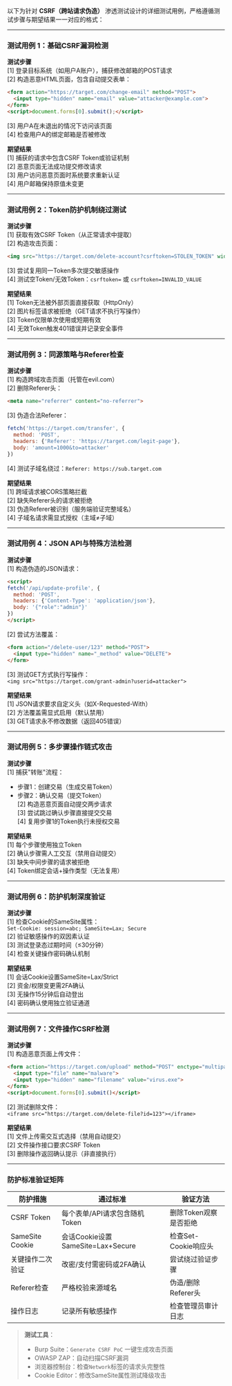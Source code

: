 以下为针对 **CSRF（跨站请求伪造）** 渗透测试设计的详细测试用例，严格遵循测试步骤与期望结果一一对应的格式：

---

### **测试用例 1：基础CSRF漏洞检测**  
**测试步骤**  
[1] 登录目标系统（如用户A账户），捕获修改邮箱的POST请求  
[2] 构造恶意HTML页面，包含自动提交表单：  
```html
<form action="https://target.com/change-email" method="POST">
  <input type="hidden" name="email" value="attacker@example.com">
</form>
<script>document.forms[0].submit();</script>
```
[3] 用户A在未退出的情况下访问该页面  
[4] 检查用户A的绑定邮箱是否被修改  

**期望结果**  
[1] 捕获的请求中包含CSRF Token或验证机制  
[2] 恶意页面无法成功提交修改请求  
[3] 用户访问恶意页面时系统要求重新认证  
[4] 用户邮箱保持原值未变更  

---

### **测试用例 2：Token防护机制绕过测试**  
**测试步骤**  
[1] 获取有效CSRF Token（从正常请求中提取）  
[2] 构造攻击页面：  
```html
<img src="https://target.com/delete-account?csrftoken=STOLEN_TOKEN" width="0" height="0">
```
[3] 尝试复用同一Token多次提交敏感操作  
[4] 测试空Token/无效Token：`csrftoken=` 或 `csrftoken=INVALID_VALUE`  

**期望结果**  
[1] Token无法被外部页面直接获取（HttpOnly）  
[2] 图片标签请求被拒绝（GET请求不执行写操作）  
[3] Token仅限单次使用或短期有效  
[4] 无效Token触发401错误并记录安全事件  

---

### **测试用例 3：同源策略与Referer检查**  
**测试步骤**  
[1] 构造跨域攻击页面（托管在evil.com）  
[2] 删除Referer头：  
```html
<meta name="referrer" content="no-referrer">
```
[3] 伪造合法Referer：  
```javascript
fetch('https://target.com/transfer', {
  method: 'POST',
  headers: {'Referer': 'https://target.com/legit-page'},
  body: 'amount=1000&to=attacker'
})
```
[4] 测试子域名绕过：`Referer: https://sub.target.com`  

**期望结果**  
[1] 跨域请求被CORS策略拦截  
[2] 缺失Referer头的请求被拒绝  
[3] 伪造Referer被识别（服务端验证完整域名）  
[4] 子域名请求需显式授权（主域≠子域）  

---

### **测试用例 4：JSON API与特殊方法检测**  
**测试步骤**  
[1] 构造伪造的JSON请求：  
```html
<script>
fetch('/api/update-profile', {
  method: 'POST',
  headers: {'Content-Type': 'application/json'},
  body: '{"role":"admin"}'
})
</script>
```
[2] 尝试方法覆盖：  
```html
<form action="/delete-user/123" method="POST">
  <input type="hidden" name="_method" value="DELETE">
</form>
```
[3] 测试GET方式执行写操作：  
`<img src="https://target.com/grant-admin?userid=attacker">`  

**期望结果**  
[1] JSON请求要求自定义头（如X-Requested-With）  
[2] 方法覆盖需显式启用（默认禁用）  
[3] GET请求永不修改数据（返回405错误）  

---

### **测试用例 5：多步骤操作链式攻击**  
**测试步骤**  
[1] 捕获"转账"流程：  
  - 步骤1：创建交易（生成交易Token）  
  - 步骤2：确认交易（提交Token）  
[2] 构造恶意页面自动提交两步请求  
[3] 尝试跳过确认步骤直接提交交易  
[4] 复用步骤1的Token执行未授权交易  

**期望结果**  
[1] 每个步骤使用独立Token  
[2] 确认步骤需人工交互（禁用自动提交）  
[3] 缺失中间步骤的请求被拒绝  
[4] Token绑定会话+操作类型（无法复用）  

---

### **测试用例 6：防护机制深度验证**  
**测试步骤**  
[1] 检查Cookie的SameSite属性：  
```Set-Cookie: session=abc; SameSite=Lax; Secure```  
[2] 验证敏感操作的双因素认证  
[3] 测试登录态过期时间（≤30分钟）  
[4] 检查关键操作密码确认机制  

**期望结果**  
[1] 会话Cookie设置SameSite=Lax/Strict  
[2] 资金/权限变更需2FA确认  
[3] 无操作15分钟后自动登出  
[4] 密码确认使用独立验证通道  

---

### **测试用例 7：文件操作CSRF检测**  
**测试步骤**  
[1] 构造恶意页面上传文件：  
```html
<form action="https://target.com/upload" method="POST" enctype="multipart/form-data">
  <input type="file" name="malware">
  <input type="hidden" name="filename" value="virus.exe">
</form>
<script>document.forms[0].submit()</script>
```
[2] 测试删除文件：  
`<iframe src="https://target.com/delete-file?id=123"></iframe>`  

**期望结果**  
[1] 文件上传需交互式选择（禁用自动提交）  
[2] 文件操作接口要求CSRF Token  
[3] 删除操作返回确认提示（非直接执行）  

---

### **防护标准验证矩阵**
| 防护措施         | 通过标准                          | 验证方法              |
| ---------------- | --------------------------------- | --------------------- |
| CSRF Token       | 每个表单/API请求包含随机Token     | 删除Token观察是否拒绝 |
| SameSite Cookie  | 会话Cookie设置SameSite=Lax+Secure | 检查Set-Cookie响应头  |
| 关键操作二次验证 | 改密/支付需密码或2FA确认          | 尝试绕过验证步骤      |
| Referer检查      | 严格校验来源域名                  | 伪造/删除Referer头    |
| 操作日志         | 记录所有敏感操作                  | 检查管理员审计日志    |

> **测试工具**：  
> - Burp Suite：`Generate CSRF PoC` 一键生成攻击页面  
> - OWASP ZAP：自动扫描CSRF漏洞  
> - 浏览器控制台：检查`Network`标签的请求头完整性  
> - Cookie Editor：修改SameSite属性测试降级攻击